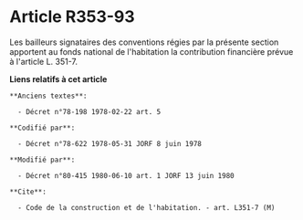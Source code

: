 # Article R353-93

Les bailleurs signataires des conventions régies par la présente section apportent au fonds national de l'habitation la
contribution financière prévue à l'article L. 351-7.

**Liens relatifs à cet article**

	**Anciens textes**:

	  - Décret n°78-198 1978-02-22 art. 5

	**Codifié par**:

	  - Décret n°78-622 1978-05-31 JORF 8 juin 1978

	**Modifié par**:

	  - Décret n°80-415 1980-06-10 art. 1 JORF 13 juin 1980

	**Cite**:

	  - Code de la construction et de l'habitation. - art. L351-7 (M)
